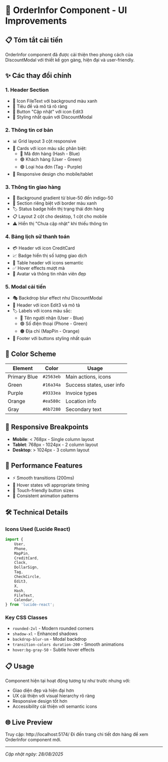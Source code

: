 # 🎨 OrderInfor Component - UI Improvements

## 📋 Tóm tắt cải tiến

OrderInfor component đã được cải thiện theo phong cách của DiscountModal với thiết kế gọn gàng, hiện đại và user-friendly.

## ✨ Các thay đổi chính

### 1. **Header Section**

- 🎯 Icon FileText với background màu xanh
- 📝 Tiêu đề và mô tả rõ ràng
- 🔘 Button "Cập nhật" với icon Edit3
- 🌈 Styling nhất quán với DiscountModal

### 2. **Thông tin cơ bản**

- 📊 Grid layout 3 cột responsive
- 🎨 Cards với icon màu sắc phân biệt:
    - 🔵 Mã đơn hàng (Hash - Blue)
    - 🟢 Khách hàng (User - Green)
    - 🟣 Loại hóa đơn (Tag - Purple)
- 📱 Responsive design cho mobile/tablet

### 3. **Thông tin giao hàng**

- 🌅 Background gradient từ blue-50 đến indigo-50
- 📍 Section riêng biệt với border màu xanh
- 🏷️ Status badge hiển thị trạng thái đơn hàng
- 📋 Layout 2 cột cho desktop, 1 cột cho mobile
- ⚠️ Hiển thị "Chưa cập nhật" khi thiếu thông tin

### 4. **Bảng lịch sử thanh toán**

- 💳 Header với icon CreditCard
- 📈 Badge hiển thị số lượng giao dịch
- 🎨 Table header với icons semantic
- ✅ Hover effects mượt mà
- 👤 Avatar và thông tin nhân viên đẹp

### 5. **Modal cải tiến**

- 🎭 Backdrop blur effect như DiscountModal
- 📝 Header với icon Edit3 và mô tả
- 🏷️ Labels với icons màu sắc:
    - 🔵 Tên người nhận (User - Blue)
    - 🟢 Số điện thoại (Phone - Green)
    - 🟠 Địa chỉ (MapPin - Orange)
- 🔘 Footer với buttons styling nhất quán

## 🎨 Color Scheme

| Element      | Color     | Usage                     |
| ------------ | --------- | ------------------------- |
| Primary Blue | `#2563eb` | Main actions, icons       |
| Green        | `#16a34a` | Success states, user info |
| Purple       | `#9333ea` | Invoice types             |
| Orange       | `#ea580c` | Location info             |
| Gray         | `#6b7280` | Secondary text            |

## 📱 Responsive Breakpoints

- **Mobile**: < 768px - Single column layout
- **Tablet**: 768px - 1024px - 2 column layout
- **Desktop**: > 1024px - 3 column layout

## 🚀 Performance Features

- ⚡ Smooth transitions (200ms)
- 🎯 Hover states với appropriate timing
- 📱 Touch-friendly button sizes
- 🔄 Consistent animation patterns

## 🛠️ Technical Details

### Icons Used (Lucide React)

```jsx
import {
    User,
    Phone,
    MapPin,
    CreditCard,
    Clock,
    DollarSign,
    Tag,
    CheckCircle,
    Edit3,
    X,
    Hash,
    FileText,
    Calendar,
} from 'lucide-react';
```

### Key CSS Classes

- `rounded-2xl` - Modern rounded corners
- `shadow-xl` - Enhanced shadows
- `backdrop-blur-sm` - Modal backdrop
- `transition-colors duration-200` - Smooth animations
- `hover:bg-gray-50` - Subtle hover effects

## 📋 Usage

Component hiện tại hoạt động tương tự như trước nhưng với:

- Giao diện đẹp và hiện đại hơn
- UX cải thiện với visual hierarchy rõ ràng
- Responsive design tốt hơn
- Accessibility cải thiện với semantic icons

## 🌐 Live Preview

Truy cập: http://localhost:5174/
Đi đến trang chi tiết đơn hàng để xem OrderInfor component mới.

---

_Cập nhật ngày: 28/08/2025_
